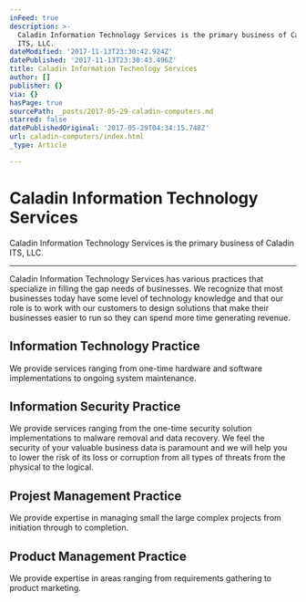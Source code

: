 ```yaml
---
inFeed: true
description: >-
  Caladin Information Technology Services is the primary business of Caladin
  ITS, LLC.
dateModified: '2017-11-13T23:30:42.924Z'
datePublished: '2017-11-13T23:30:43.496Z'
title: Caladin Information Technology Services
author: []
publisher: {}
via: {}
hasPage: true
sourcePath: _posts/2017-05-29-caladin-computers.md
starred: false
datePublishedOriginal: '2017-05-29T04:34:15.748Z'
url: caladin-computers/index.html
_type: Article

---
```

# Caladin Information Technology Services

Caladin Information Technology Services is the primary business of Caladin ITS, LLC.

---

Caladin Information Technology Services has various practices that specialize in filling the gap needs of businesses. We recognize that most businesses today have some level of technology knowledge and that our role is to work with our customers to design solutions that make their businesses easier to run so they can spend more time generating revenue.

## **Information Technology Practice**

We provide services ranging from one-time hardware and software implementations to ongoing system maintenance.

## **Information Security Practice**

We provide services ranging from the one-time security solution implementations to malware removal and data recovery. We feel the security of your valuable business data is paramount and we will help you to lower the risk of its loss or corruption from all types of threats from the physical to the logical.

## **Projest Management Practice**

We provide expertise in managing small the large complex projects from initiation through to completion.

## **Product Management Practice**

We provide expertise in areas ranging from requirements gathering to product marketing.